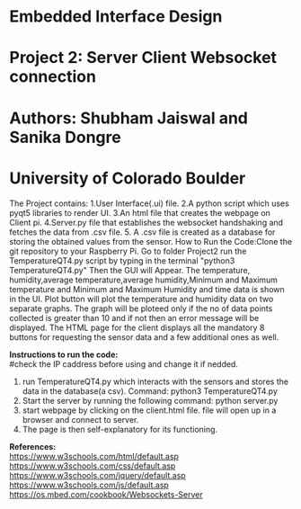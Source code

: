 # Embedded Interface Design
# Project 2: Server Client Websocket connection
# Authors: Shubham Jaiswal and Sanika Dongre
# University of Colorado Boulder  
The Project contains:
1.User Interface(.ui) file.
2.A python script which uses pyqt5 libraries to render UI.
3.An html file that creates the webpage on Client pi.
4.Server.py file that establishes the websocket handshaking and fetches the data from .csv file.
5. A .csv file is created as a database for storing the obtained values from the sensor.
How to Run the Code:Clone the git repository to your Raspberry Pi. Go to folder Project2 run the TemperatureQT4.py script by typing in the terminal "python3 TemperatureQT4.py" Then the GUI will Appear.
The temperature, humidity,average temperature,average humidity,Minimum and Maximum temperature and Minimum and Maximum Humidity and time data is shown in the UI.
Plot button will plot the temperature and humidity data on two separate graphs. The graph will be ploteed only if the no of data points collected is greater than 10 and if not then an error message will be displayed.
The HTML page for the client displays all the mandatory 8 buttons for requesting the sensor data and a few additional ones as well.

**Instructions to run the code:**  
#check the IP caddress before using and change it if nedded.
1. run TemperatureQT4.py which interacts with the sensors and stores the data in the database(a csv). Command: python3 TemperatureQT4.py
2. Start the server by running the following command: python server.py
3. start webpage by clicking on the client.html file. file will open up in a browser and connect to server.
4. The page is then self-explanatory for its functioning.

**References:**  
 https://www.w3schools.com/html/default.asp
 https://www.w3schools.com/css/default.asp
 https://www.w3schools.com/jquery/default.asp
 https://www.w3schools.com/js/default.asp
 https://os.mbed.com/cookbook/Websockets-Server

 



